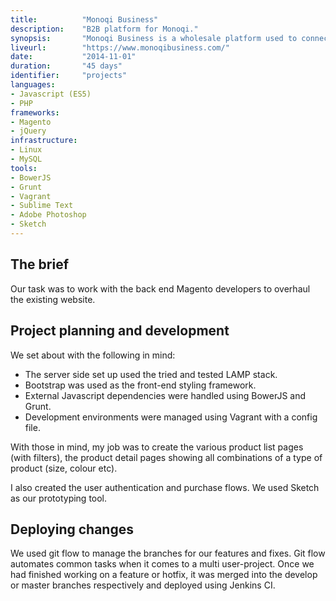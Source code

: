 ```yaml
---
title: 			"Monoqi Business"
description:	"B2B platform for Monoqi."
synopsis:		"Monoqi Business is a wholesale platform used to connect designers and their products with international resellers."
liveurl:		"https://www.monoqibusiness.com/"
date:			"2014-11-01"
duration:		"45 days"
identifier:		"projects"
languages: 		
- Javascript (ES5)
- PHP
frameworks:
- Magento
- jQuery
infrastructure:
- Linux
- MySQL
tools:
- BowerJS
- Grunt
- Vagrant
- Sublime Text
- Adobe Photoshop
- Sketch
---
```


## The brief
Our task was to work with the back end Magento developers to overhaul the existing website. 

## Project planning and development
We set about with the following in mind:

- The server side set up used the tried and tested LAMP stack.
- Bootstrap was used as the front-end styling framework.
- External Javascript dependencies were handled using BowerJS and Grunt.
- Development environments were managed using Vagrant with a config file.

With those in mind, my job was to create the various product list pages (with filters), the product detail pages showing all combinations of a type of product (size, colour etc). 

I also created the user authentication and purchase flows. We used Sketch as our prototyping tool.

## Deploying changes
We used git flow to manage the branches for our features and fixes. Git flow automates common tasks when it comes to a multi user-project. Once we had finished working on a feature or hotfix, it was merged into the develop or master branches respectively and deployed using Jenkins CI.